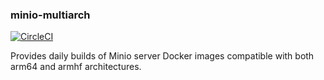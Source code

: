 ### minio-multiarch

[![CircleCI](https://circleci.com/gh/jessestuart/minio-ARM/tree/master.svg?style=shield)](https://circleci.com/gh/jessestuart/minio-ARM/tree/master)

Provides daily builds of Minio server Docker images compatible with both
arm64 and armhf architectures.
